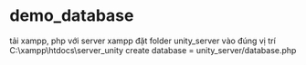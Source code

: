 # demo_database

tải xampp, php với server xampp
đặt folder unity_server vào đúng vị trí C:\xampp\htdocs\server_unity
create database = unity_server/database.php
